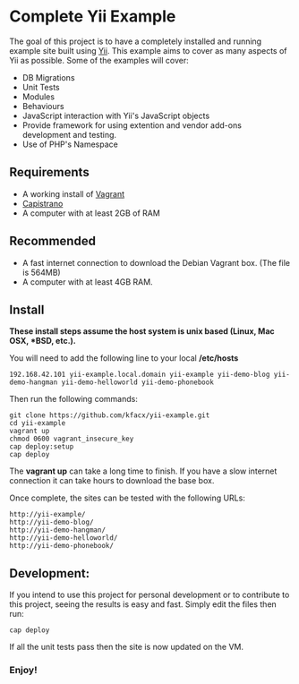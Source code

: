 # Complete Yii Example

The goal of this project is to have a completely installed and running example site built using [Yii](http://www.yiiframework.com/). This example aims to cover as many aspects of Yii as possible. Some of the examples will cover:

* DB Migrations
* Unit Tests
* Modules
* Behaviours
* JavaScript interaction with Yii's JavaScript objects
* Provide framework for using extention and vendor add-ons development and testing.
* Use of PHP's Namespace


## Requirements

* A working install of [Vagrant](http://www.vagrantup.com/)
* [Capistrano](http://www.capistranorb.com/)
* A computer with at least 2GB of RAM


## Recommended

* A fast internet connection to download the Debian Vagrant box. (The file is 564MB)
* A computer with at least 4GB RAM.


## Install

__These install steps assume the host system is unix based (Linux, Mac OSX, *BSD, etc.).__

You will need to add the following line to your local **/etc/hosts**

    192.168.42.101 yii-example.local.domain yii-example yii-demo-blog yii-demo-hangman yii-demo-helloworld yii-demo-phonebook

Then run the following commands:

    git clone https://github.com/kfacx/yii-example.git
    cd yii-example
    vagrant up
    chmod 0600 vagrant_insecure_key
    cap deploy:setup
    cap deploy

The **vagrant up** can take a long time to finish. If you have a slow internet connection it can take hours to download the base box.

Once complete, the sites can be tested with the following URLs:

    http://yii-example/
    http://yii-demo-blog/
    http://yii-demo-hangman/
    http://yii-demo-helloworld/
    http://yii-demo-phonebook/

## Development:

If you intend to use this project for personal development or to contribute to this project, seeing the results is easy and fast. Simply edit the files then run:

    cap deploy

If all the unit tests pass then the site is now updated on the VM.

### Enjoy!
